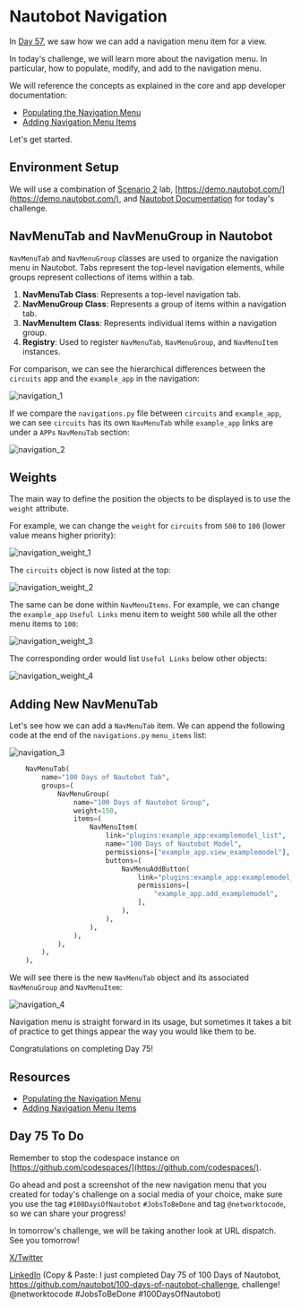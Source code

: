 # Nautobot Navigation

In [Day 57](https://github.com/nautobot/100-days-of-nautobot/blob/main/Day057_Example_App_Creating_Navigation/README.md), we saw how we can add a navigation menu item for a view. 

In today's challenge, we will learn more about the navigation menu. In particular, how to populate, modify, and add to the navigation menu. 

We will reference the concepts as explained in the core and app developer documentation:  

- [Populating the Navigation Menu](https://docs.nautobot.com/projects/core/en/stable/development/core/navigation-menu/)
- [Adding Navigation Menu Items](https://docs.nautobot.com/projects/core/en/stable/development/apps/api/ui-extensions/navigation/)

Let's get started. 

## Environment Setup

We will use a combination of [Scenario 2](../Lab_Setup/scenario_2_setup/README.md) lab, [https://demo.nautobot.com/](https://demo.nautobot.com/), and [Nautobot Documentation](https://docs.nautobot.com/projects/core/en/latest/user-guide/core-data-model/overview/introduction/) for today's challenge. 


## NavMenuTab and NavMenuGroup in Nautobot

`NavMenuTab` and `NavMenuGroup` classes are used to organize the navigation menu in Nautobot. Tabs represent the top-level navigation elements, while groups represent collections of items within a tab.

1. **NavMenuTab Class**: Represents a top-level navigation tab.
2. **NavMenuGroup Class**: Represents a group of items within a navigation tab.
3. **NavMenuItem Class**: Represents individual items within a navigation group.
4. **Registry**: Used to register `NavMenuTab`, `NavMenuGroup`, and `NavMenuItem` instances.

For comparison, we can see the hierarchical differences between the `circuits` app and the `example_app` in the navigation: 

![navigation_1](images/navigation_1.png)

If we compare the `navigations.py` file between `circuits` and `example_app`, we can see `circuits` has its own `NavMenuTab` while `example_app` links are under a `APPs` `NavMenuTab` section: 

![navigation_2](images/navigation_2.png)

## Weights

The main way to define the position the objects to be displayed is to use the `weight` attribute. 

For example, we can change the `weight` for `circuits` from `500` to `100` (lower value means higher priority): 

![navigation_weight_1](images/navigation_weight_1.png)

The `circuits` object is now listed at the top: 

![navigation_weight_2](images/navigation_weight_2.png)

The same can be done within `NavMenuItems`. For example, we can change the `example_app` `Useful Links` menu item to weight `500` while all the other menu items to `100`: 

![navigation_weight_3](images/navigation_weight_3.png)

The corresponding order would list `Useful Links` below other objects: 

![navigation_weight_4](images/navigation_weight_4.png)

## Adding New NavMenuTab

Let's see how we can add a `NavMenuTab` item. We can append the following code at the end of the `navigations.py` `menu_items` list: 

![navigation_3](images/navigation_3.png)

```python 
    NavMenuTab(
        name="100 Days of Nautobot Tab",
        groups=(
            NavMenuGroup(
                name="100 Days of Nautobot Group",
                weight=150,
                items=(
                    NavMenuItem(
                        link="plugins:example_app:examplemodel_list",
                        name="100 Days of Nautobot Model",
                        permissions=["example_app.view_examplemodel"],
                        buttons=(
                            NavMenuAddButton(
                                link="plugins:example_app:examplemodel_add",
                                permissions=[
                                    "example_app.add_examplemodel",
                                ],
                            ),
                        ),
                    ),
                ),
            ),
        ),
    ),
```

We will see there is the new `NavMenuTab` object and its associated `NavMenuGroup` and `NavMenuItem`: 

![navigation_4](images/navigation_4.png)

Navigation menu is straight forward in its usage, but sometimes it takes a bit of practice to get things appear the way you would like them to be. 

Congratulations on completing Day 75! 

## Resources
- [Populating the Navigation Menu](https://docs.nautobot.com/projects/core/en/stable/development/core/navigation-menu/)
- [Adding Navigation Menu Items](https://docs.nautobot.com/projects/core/en/stable/development/apps/api/ui-extensions/navigation/)


## Day 75 To Do

Remember to stop the codespace instance on [https://github.com/codespaces/](https://github.com/codespaces/). 

Go ahead and post a screenshot of the new navigation menu that you created for today's challenge on a social media of your choice, make sure you use the tag `#100DaysOfNautobot` `#JobsToBeDone` and tag `@networktocode`, so we can share your progress! 

In tomorrow's challenge, we will be taking another look at URL dispatch. See you tomorrow! 

[X/Twitter](<https://twitter.com/intent/tweet?url=https://github.com/nautobot/100-days-of-nautobot&text=I+just+completed+Day+75+of+the+100+days+of+nautobot+challenge+!&hashtags=100DaysOfNautobot,JobsToBeDone>)

[LinkedIn](https://www.linkedin.com/) (Copy & Paste: I just completed Day 75 of 100 Days of Nautobot, https://github.com/nautobot/100-days-of-nautobot-challenge, challenge! @networktocode #JobsToBeDone #100DaysOfNautobot) 